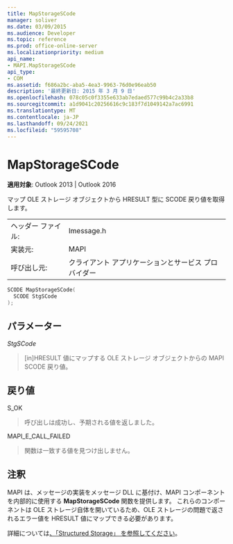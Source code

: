 ```yaml
---
title: MapStorageSCode
manager: soliver
ms.date: 03/09/2015
ms.audience: Developer
ms.topic: reference
ms.prod: office-online-server
ms.localizationpriority: medium
api_name:
- MAPI.MapStorageSCode
api_type:
- COM
ms.assetid: f686a2bc-aba5-4ea3-9963-76d0e96eab50
description: '最終更新日: 2015 年 3 月 9 日'
ms.openlocfilehash: 078c05c0f3355e633ab7edaed577c99b4c2a33b8
ms.sourcegitcommit: a1d9041c20256616c9c183f7d1049142a7ac6991
ms.translationtype: MT
ms.contentlocale: ja-JP
ms.lasthandoff: 09/24/2021
ms.locfileid: "59595708"
---
```

# <a name="mapstoragescode"></a>MapStorageSCode

  
  
**適用対象**: Outlook 2013 | Outlook 2016 
  
マップ OLE ストレージ オブジェクトから HRESULT 型に SCODE 戻り値を取得します。 
  
|||
|:-----|:-----|
|ヘッダー ファイル:  <br/> |Imessage.h  <br/> |
|実装元:  <br/> |MAPI  <br/> |
|呼び出し元:  <br/> |クライアント アプリケーションとサービス プロバイダー  <br/> |
   
```cpp
SCODE MapStorageSCode(
  SCODE StgSCode
);
```

## <a name="parameters"></a>パラメーター

 _StgSCode_
  
> [in]HRESULT 値にマップする OLE ストレージ オブジェクトからの MAPI SCODE 戻り値。
    
## <a name="return-value"></a>戻り値

S_OK 
  
> 呼び出しは成功し、予期される値を返しました。
    
MAPI_E_CALL_FAILED 
  
> 関数は一致する値を見つけ出しません。
    
## <a name="remarks"></a>注釈

MAPI は、メッセージの実装をメッセージ DLL に基付け、MAPI コンポーネントを内部的に使用する **MapStorageSCode** 関数を提供します。 これらのコンポーネントは OLE ストレージ自体を開いているため、OLE ストレージの問題で返されるエラー値を HRESULT 値にマップできる必要があります。 
  
詳細については[、「Structured Storage」 を参照してください](structured-storage-in-mapi.md)。 
  


